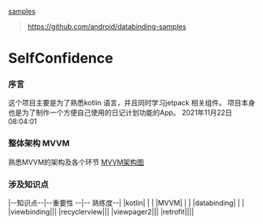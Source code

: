 [samples](https://github.com/android/databinding-samples)
> https://github.com/android/databinding-samples

# SelfConfidence

### 序言
这个项目主要是为了熟悉kotlin 语言，并且同时学习jetpack 相关组件。
项目本身也是为了制作一个方便自己使用的日记计划功能的App。
2021年11月22日08:04:01

### 整体架构 MVVM
熟悉MVVM的架构及各个环节
[MVVM架构图](http://upload-images.jianshu.io/upload_images/8349937-acf4b3b5c9318cbd.jpg?imageMogr2/auto-orient/strip|imageView2/2/w/1200/format/webp)

### 涉及知识点
|--知识点--|--重要性 --|-- 熟练度--|
|kotlin| | |
|MVVM| | |
|databinding| | |
|viewbinding|||
|recyclerview|||
|viewpager2|||
|retrofit||||
